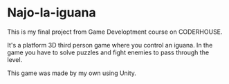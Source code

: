 # Najo-la-iguana
 This is my final project from Game Developtment course on CODERHOUSE.

 It's a platform 3D third person game where you control an iguana.
 In the game you have to solve puzzles and fight enemies to pass through the level.

 This game was made by my own using Unity.
